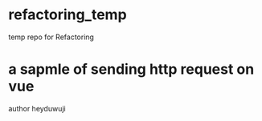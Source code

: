 # refactoring_temp
temp repo for Refactoring
# a sapmle of sending http request on vue
author heyduwuji
